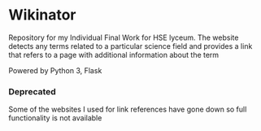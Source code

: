 # Wikinator
Repository for my Individual Final Work for HSE lyceum.
The website detects any terms related to a particular science field and provides a link that refers to a page with additional information about the term

Powered by Python 3, Flask

### Deprecated
Some of the websites I used for link references have gone down so full functionality is not available
